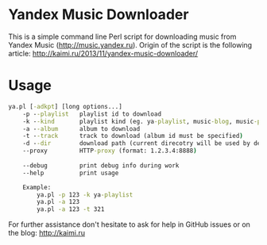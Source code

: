 Yandex Music Downloader
=====================

This is a simple command line Perl script for downloading music from Yandex Music (http://music.yandex.ru).
Origin of the script is the following article: http://kaimi.ru/2013/11/yandex-music-downloader/

# Usage

```bat
ya.pl [-adkpt] [long options...]
	-p --playlist	playlist id to download
	-k --kind		playlist kind (eg. ya-playlist, music-blog, music-partners, etc.)
	-a --album		album to download
	-t --track		track to download (album id must be specified)
	-d --dir		download path (current direcotry will be used by default)
	--proxy		   	HTTP-proxy (format: 1.2.3.4:8888)
					
	--debug		   	print debug info during work
	--help			print usage

	Example:
		ya.pl -p 123 -k ya-playlist
		ya.pl -a 123
		ya.pl -a 123 -t 321
```

For further assistance don't hesitate to ask for help in GitHub issues or on the blog: http://kaimi.ru
